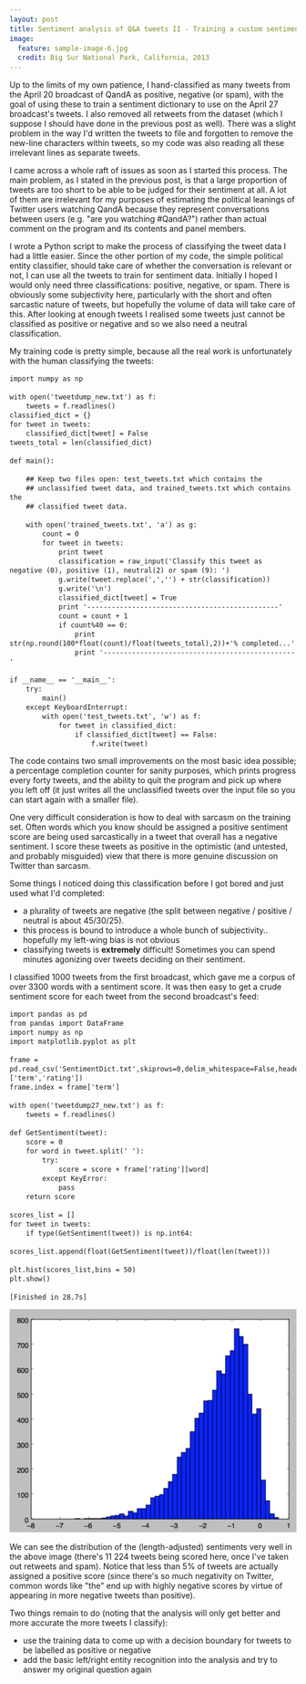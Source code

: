 ```yaml
---
layout: post
title: Sentiment analysis of Q&A tweets II - Training a custom sentiment dictionary
image:
  feature: sample-image-6.jpg
  credit: Big Sur National Park, California, 2013
---
```


Up to the limits of my own patience, I hand-classified as many tweets from the April 20 broadcast of QandA as positive, negative (or spam), with the goal of using these to train a sentiment dictionary to use on the April 27 broadcast's tweets. I also removed all retweets from the dataset (which I suppose I should have done in the previous post as well). There was a slight problem in the way I'd written the tweets to file and forgotten to remove the new-line characters within tweets, so my code was also reading all these irrelevant lines as separate tweets. 

I came across a whole raft of issues as soon as I started this process. The main problem, as I stated in the previous post, is that a large proportion of tweets are too short to be able to be judged for their sentiment at all. A lot of them are irrelevant for my purposes of estimating the political leanings of Twitter users watching QandA because they represent conversations between users (e.g. "are you watching #QandA?") rather than actual comment on the program and its contents and panel members. 

I wrote a Python script to make the process of classifying the tweet data I had a little easier. Since the other portion of my code, the simple political entity classifier, should take care of whether the conversation is relevant or not, I can use all the tweets to train for sentiment data. Initially I hoped I would only need three classifications: positive, negative, or spam. There is obviously some subjectivity here, particularly with the short and often sarcastic nature of tweets, but hopefully the volume of data will take care of this. After looking at enough tweets I realised some tweets just cannot be classified as positive or negative and so we also need a neutral classification. 

My training code is pretty simple, because all the real work is unfortunately with the human classifying the tweets:

    import numpy as np

    with open('tweetdump_new.txt') as f:
        tweets = f.readlines()
    classified_dict = {}
    for tweet in tweets:
        classified_dict[tweet] = False
    tweets_total = len(classified_dict)

    def main():

        ## Keep two files open: test_tweets.txt which contains the  
        ## unclassified tweet data, and trained_tweets.txt which contains the 
        ## classified tweet data. 

        with open('trained_tweets.txt', 'a') as g:
            count = 0
            for tweet in tweets:
                print tweet
                classification = raw_input('Classify this tweet as negative (0), positive (1), neutral(2) or spam (9): ')
                g.write(tweet.replace(',','') + str(classification))
                g.write('\n')
                classified_dict[tweet] = True
                print '-----------------------------------------------'
                count = count + 1
                if count%40 == 0:
                    print str(np.round(100*float(count)/float(tweets_total),2))+'% completed...'
                    print '-----------------------------------------------'

    if __name__ == '__main__':
        try:
            main()
        except KeyboardInterrupt:
            with open('test_tweets.txt', 'w') as f:
                for tweet in classified_dict:
                    if classified_dict[tweet] == False:
                        f.write(tweet)

The code contains two small improvements on the most basic idea possible; a percentage completion counter for sanity purposes, which prints progress every forty tweets, and the ability to quit the program and pick up where you left off (it just writes all the unclassified tweets over the input file so you can start again with a smaller file). 

One very difficult consideration is how to deal with sarcasm on the training set. Often words which you know should be assigned a positive sentiment score are being used sarcastically in a tweet that overall has a negative sentiment. I score these tweets as positive in the optimistic (and untested, and probably misguided) view that there is more genuine discussion on Twitter than sarcasm. 

Some things I noticed doing this classification before I got bored and just used what I'd completed:

- a plurality of tweets are negative (the split between negative / positive / neutral is about 45/30/25). 
- this process is bound to introduce a whole bunch of subjectivity.. hopefully my left-wing bias is not obvious
- classifying tweets is **extremely** difficult! Sometimes you can spend minutes agonizing over tweets deciding on their sentiment. 

I classified 1000 tweets from the first broadcast, which gave me a corpus of over 3300 words with a sentiment score. It was then easy to get a crude sentiment score for each tweet from the second broadcast's feed:

    import pandas as pd
    from pandas import DataFrame
    import numpy as np
    import matplotlib.pyplot as plt

    frame = pd.read_csv('SentimentDict.txt',skiprows=0,delim_whitespace=False,header=0,names=['term','rating'])
    frame.index = frame['term']

    with open('tweetdump27_new.txt') as f:
        tweets = f.readlines()

    def GetSentiment(tweet):
        score = 0
        for word in tweet.split(' '):
            try:
                score = score + frame['rating'][word]
            except KeyError:
                pass
        return score

    scores_list = []
    for tweet in tweets:
        if type(GetSentiment(tweet)) is np.int64:
            scores_list.append(float(GetSentiment(tweet))/float(len(tweet)))

    plt.hist(scores_list,bins = 50)
    plt.show()

    [Finished in 28.7s]

![Sentiment histogram](https://github.com/clintonboys/clintonboys.github.io/blob/master/_posts/sent_hist.png?raw=true)

We can see the distribution of the (length-adjusted) sentiments very well in the above image (there's 11 224 tweets being scored here, once I've taken out retweets and spam). Notice that less than 5% of tweets are actually assigned a positive score (since there's so much negativity on Twitter, common words like "the" end up with highly negative scores by virtue of appearing in more negative tweets than positive). 

Two things remain to do (noting that the analysis will only get better and more accurate the more tweets I classify):

- use the training data to come up with a decision boundary for tweets to be labelled as positive or negative
- add the basic left/right entity recognition into the analysis and try to answer my original question again

